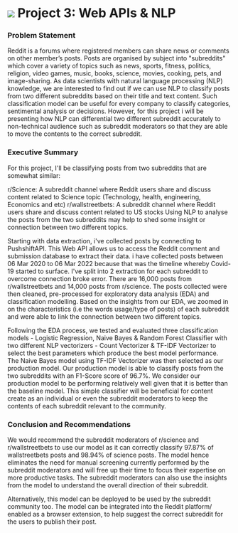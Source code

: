 # ![](https://ga-dash.s3.amazonaws.com/production/assets/logo-9f88ae6c9c3871690e33280fcf557f33.png) Project 3: Web APIs & NLP

### Problem Statement

Reddit is a forums where registered members can share news or comments on other member’s posts. Posts are organised by subject into "subreddits" which cover a variety of topics such as news, sports, fitness, politics, religion, video games, music, books, science, movies, cooking, pets, and image-sharing. As data scientists with natural language processing (NLP) knowledge, we are interested to find out if we can use NLP to classify posts from two different subreddits based on their title and text content. Such classification model can be useful for every company to classify categories, sentimental analysis or decisions. However, for this project i will be presenting how NLP can differential two different subreddit accurately to non-technical audience such as subreddit moderators so that they are able to move the contents to the correct subreddit.

### Executive Summary
For this project,  I'll be classifying posts from two subreddits that are somewhat similar:

r/Science: A subreddit channel where Reddit users share and discuss content related to Science topic (Technology, health, engineering, Economics and etc)
r/wallstreetbets: A subreddit channel where Reddit users share and discuss content related to US stocks
Using NLP to analyse the posts from the two subreddits may help to shed some insight or connection between two different topics.

Starting with data extraction, i've collected posts by connecting to PushshiftAPI. This Web API allows us to access the Reddit comment and submission database to extract their data. i have collected posts between 06 Mar 2020 to 06 Mar 2022 because that was the timeline whereby Covid-19 started to surface. I've split into 2 extraction for each subreddit to overcome connection broke error. There are 16,000 posts from r/wallstreetbets and 14,000 posts from r/science. The posts collected were then cleaned, pre-processed for exploratory data analysis (EDA) and classification modelling. Based on the insights from our EDA, we zoomed in on the characteristics (i.e the words usage/type of posts) of each subreddit and were able to link the connection between two different topics.

Following the EDA process, we tested and evaluated three classification models - Logistic Regression, Naive Bayes & Random Forest Classifier with two different NLP vectorizers - Count Vectorizer & TF-IDF Vectorizer to select the best parameters which produce the best model performance. The Naive Bayes model using TF-IDF Vectorizer was then selected as our production model. Our production model is able to classify posts from the two subreddits with an F1-Score score of 96.7%. We consider our production model to be performing relatively well given that it is better than the baseline model. This simple classifier will be beneficial for content create as an individual or even the subreddit moderators to keep the contents of each subreddit relevant to the community.


### Conclusion and Recommendations

We would recommend the subreddit moderators of r/science and r/wallstreetbets to use our model as it can correctly classify 97.87% of wallstreetbets posts and 98.94% of science posts. The model hence eliminates the need for manual screening currently performed by the subreddit moderators and will free up their time to focus their expertise on more productive tasks. The subreddit moderators can also use the insights from the model to understand the overall direction of their subreddit.

Alternatively, this model can be deployed to be used by the subreddit community too. The model can be integrated into the Reddit platform/ enabled as a browser extension, to help suggest the correct subreddit for the users to publish their post.